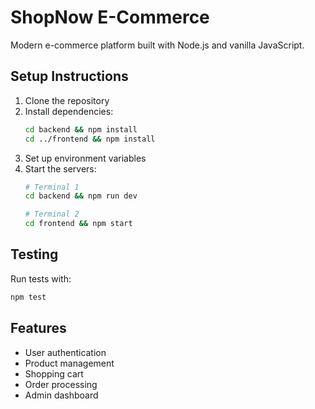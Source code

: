 # ShopNow E-Commerce

Modern e-commerce platform built with Node.js and vanilla JavaScript.

## Setup Instructions

1. Clone the repository
2. Install dependencies:
   ```bash
   cd backend && npm install
   cd ../frontend && npm install
   ```
3. Set up environment variables
4. Start the servers:
   ```bash
   # Terminal 1
   cd backend && npm run dev
   
   # Terminal 2
   cd frontend && npm start
   ```

## Testing
Run tests with:
```bash
npm test
```

## Features
- User authentication
- Product management
- Shopping cart
- Order processing
- Admin dashboard